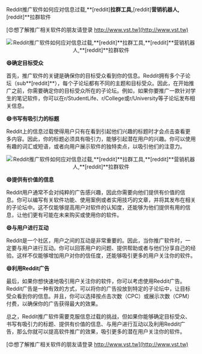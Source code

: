 Reddit推广软件如何应对信息过载,**[reddit]**拉群工具,**[reddit]**营销机器人,**[reddit]**拉群软件

[😍想了解推广相关软件的朋友请登录 http://www.vst.tw](http://www.vst.tw)

 <center><img src="https://vst.tw/MP4/tuiguang/png/4.png" alt="Reddit推广软件如何应对信息过载,**[reddit]**拉群工具,**[reddit]**营销机器人,**[reddit]**拉群软件"></center>

**😄确定目标受众**

首先，推广软件的关键是确保你的目标受众看到你的信息。Reddit拥有多个子论坛（sub**[reddit]**），每个子论坛都有不同的主题和目标受众。因此，在开始推广之前，你需要确定你的目标受众所在的子论坛。例如，如果你要推广一款针对学生的笔记软件，你可以在r/StudentLife、r/College或r/University等子论坛发布相关信息。

**😄书写有吸引力的标题**

Reddit上的信息过载使得用户只有在看到引起他们兴趣的标题时才会点击查看更多内容。因此，你的标题必须具有吸引力，能够引起潜在用户的兴趣。你可以使用有趣的词汇或短语，或者向用户展示软件的独特卖点，以吸引他们的注意力。

 <center><img src="https://vst.tw/MP4/tuiguang/png/4.png" alt="Reddit推广软件如何应对信息过载,**[reddit]**拉群工具,**[reddit]**营销机器人,**[reddit]**拉群软件"></center>

**😄提供有价值的信息**

Reddit用户通常不会对纯粹的广告感兴趣，因此你需要向他们提供有价值的信息。你可以编写有关软件功能、使用案例或者实用技巧的文章，并将其发布在相关的子论坛中。这不仅能够提高用户对软件的认知度，还能够为他们提供有用的信息，让他们更有可能在未来购买或使用你的软件。

**😄与用户进行互动**

Reddit是一个社区，用户之间的互动是非常重要的。因此，当你推广软件时，一定要与用户进行互动。你可以回答用户的问题、提供帮助或者与他们分享自己的经验。这样不仅能够增加用户对你的信任度，还能够吸引更多的用户关注你的软件。

**😄利用Reddit广告**

最后，如果你想快速地吸引用户关注你的软件，你可以考虑使用Reddit广告。Reddit广告是一种有效的方式，可以将你的广告投放到特定的子论坛中，让目标受众看到你的信息。并且，你可以选择按点击次数（CPC）或展示次数（CPM）付费，以确保你的广告获得最大的效果。

总之，Reddit推广软件需要克服信息过载的挑战，但如果你能够确定目标受众、书写有吸引力的标题、提供有价值的信息、与用户进行互动以及利用Reddit广告，那么你就可以提高软件推广的效果，吸引更多的潜在用户关注你的软件。

[😍想了解推广相关软件的朋友请登录 http://www.vst.tw](http://www.vst.tw)



